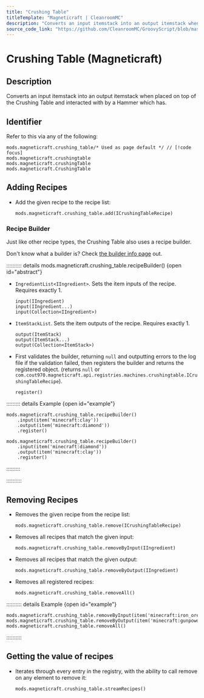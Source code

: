 ```yaml
---
title: "Crushing Table"
titleTemplate: "Magneticraft | CleanroomMC"
description: "Converts an input itemstack into an output itemstack when placed on top of the Crushing Table and interacted with by a Hammer which has."
source_code_link: "https://github.com/CleanroomMC/GroovyScript/blob/master/src/main/java/com/cleanroommc/groovyscript/compat/mods/magneticraft/CrushingTable.java"
---
```


# Crushing Table (Magneticraft)

## Description

Converts an input itemstack into an output itemstack when placed on top of the Crushing Table and interacted with by a Hammer which has.

## Identifier

Refer to this via any of the following:

```groovy:no-line-numbers {1}
mods.magneticraft.crushing_table/* Used as page default */ // [!code focus]
mods.magneticraft.crushingtable
mods.magneticraft.crushingTable
mods.magneticraft.CrushingTable
```


## Adding Recipes

- Add the given recipe to the recipe list:

    ```groovy:no-line-numbers
    mods.magneticraft.crushing_table.add(ICrushingTableRecipe)
    ```


### Recipe Builder

Just like other recipe types, the Crushing Table also uses a recipe builder.

Don't know what a builder is? Check [the builder info page](../../getting_started/builder.md) out.

:::::::::: details mods.magneticraft.crushing_table.recipeBuilder() {open id="abstract"}
- `IngredientList<IIngredient>`. Sets the item inputs of the recipe. Requires exactly 1.

    ```groovy:no-line-numbers
    input(IIngredient)
    input(IIngredient...)
    input(Collection<IIngredient>)
    ```

- `ItemStackList`. Sets the item outputs of the recipe. Requires exactly 1.

    ```groovy:no-line-numbers
    output(ItemStack)
    output(ItemStack...)
    output(Collection<ItemStack>)
    ```

- First validates the builder, returning `null` and outputting errors to the log file if the validation failed, then registers the builder and returns the registered object. (returns `null` or `com.cout970.magneticraft.api.registries.machines.crushingtable.ICrushingTableRecipe`).

    ```groovy:no-line-numbers
    register()
    ```

::::::::: details Example {open id="example"}
```groovy:no-line-numbers
mods.magneticraft.crushing_table.recipeBuilder()
    .input(item('minecraft:clay'))
    .output(item('minecraft:diamond'))
    .register()

mods.magneticraft.crushing_table.recipeBuilder()
    .input(item('minecraft:diamond'))
    .output(item('minecraft:clay'))
    .register()
```

:::::::::

::::::::::

## Removing Recipes

- Removes the given recipe from the recipe list:

    ```groovy:no-line-numbers
    mods.magneticraft.crushing_table.remove(ICrushingTableRecipe)
    ```

- Removes all recipes that match the given input:

    ```groovy:no-line-numbers
    mods.magneticraft.crushing_table.removeByInput(IIngredient)
    ```

- Removes all recipes that match the given output:

    ```groovy:no-line-numbers
    mods.magneticraft.crushing_table.removeByOutput(IIngredient)
    ```

- Removes all registered recipes:

    ```groovy:no-line-numbers
    mods.magneticraft.crushing_table.removeAll()
    ```

:::::::::: details Example {open id="example"}
```groovy:no-line-numbers
mods.magneticraft.crushing_table.removeByInput(item('minecraft:iron_ore'))
mods.magneticraft.crushing_table.removeByOutput(item('minecraft:gunpowder'))
mods.magneticraft.crushing_table.removeAll()
```

::::::::::

## Getting the value of recipes

- Iterates through every entry in the registry, with the ability to call remove on any element to remove it:

    ```groovy:no-line-numbers
    mods.magneticraft.crushing_table.streamRecipes()
    ```

